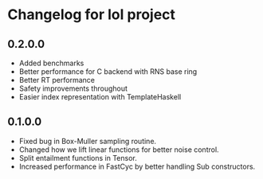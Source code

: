 Changelog for lol project
================================

0.2.0.0
-----
 * Added benchmarks
 * Better performance for C backend with RNS base ring
 * Better RT performance
 * Safety improvements throughout
 * Easier index representation with TemplateHaskell

0.1.0.0
-----
 * Fixed bug in Box-Muller sampling routine.
 * Changed how we lift linear functions for better noise control.
 * Split entailment functions in Tensor.
 * Increased performance in FastCyc by better handling Sub constructors.